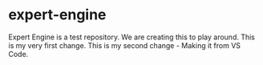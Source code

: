 # expert-engine
Expert Engine is a test repository. We are creating this to play around.
This is my very first change. 
This is my second change - Making it from VS Code. 